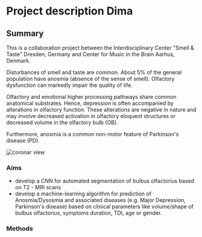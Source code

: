 


# Project description Dima

## Summary
 This is a collaboration project between  the Interdisciplinary Center "Smell & Taste" Dresden, Germany and Center for Music in the Brain Aarhus, Denmark.

Disturbances of smell and taste are common. About 5% of the general population have anosmia (absence of the sense of smell). Olfactory dysfunction can markedly impair the quality of life. 

Olfactory and emotional higher processing pathways share common anatomical substrates. Hence, depression is often accompanied by alterations in olfactory function. These alterations are negative in nature and may involve decreased activation in olfactory eloquent structures or decreased volume in the olfactory bulb (OB).

Furthermore, anosmia is a common non-motor feature of Parkinson's disease (PD).



![coronar view](https://github.com/desserdmi/olfactory_bulb/blob/master/cor.png=250x)

### Aims

 - develop a CNN for automated segmentation of bulbus olfactorius based on T2 - MRI scans
 - develop a machine-learning algorithm for prediction of Anosmia/Dysosmia and associated diseases  (e.g. Major Depression, Parkinson's disease) based on clinical parameters like volume/shape of bulbus olfactorius, symptoms duration, TDI,  age or gender.

### Methods  


<!--stackedit_data:
eyJoaXN0b3J5IjpbLTIzNjgwNDYwOCwxNTA1MTc5MDc3LDYzMj
Y3OTY0Myw3MDc3MDMyNzUsMTg5OTMwOTUyNSwtMTk5NTczMzg4
LC01MzI0NTQ1OTMsMTk4MTcyNDc4MSw1NDE2MzEwMzcsLTMyNj
E3ODE2NCwtMTIwMDY5NTcyLC0xNzY5MzIxMDgsLTcxNDYxOTc1
Ml19
-->